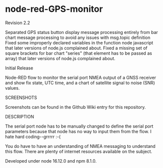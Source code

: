 # node-red-GPS-monitor

Revision 2.2

Separated GPS status button display message processing entirely from bar chart message processing to avoid any issues with msg.topic definition
Fixed some improperly declared variables in the function node javascript that later versions of node.js complained about.
Fixed a missing set of square brackets for bar chart "series" (that element has to be passed as array) that later versions of node.js complained about.


Initial Release

Node-RED flow to monitor the serial port NMEA output of a GNSS receiver
and show fix state, UTC time, and a chart of satellite signal to noise (SNR) values.

SCREENSHOTS

Screenshots can be found in the Github Wiki entry for this repository.

DESCRIPTION

The serial port node has to be manually changed to define the serial port parameters
because that node has no way to input them from the flow. I hate hard coding--grrrrr :-(

You do have to have an understanding of NMEA messaging to understand this flow. There are plenty of internet resources available on the subject.

Developed under node 16.12.0 and npm 8.1.0.
